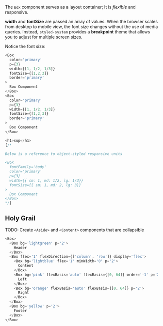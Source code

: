 The `Box` component serves as a layout container; It is _flexible_ and responsive.

**width** and **fontSize** are passed an array of values. When the browser scales from desktop to mobile view, the font size changes without the use of media queries. Instead, `styled-system` provides a **breakpoint** theme that allows you to adjust for multiple screen sizes.

Notice the font size:

```js
<Box
  color='primary'
  p={3}
  width={[1, 1/2, 1/3]}
  fontSize={[1,2,3]}
  border='primary'
>
  Box Component
</Box>
<Box
  color='primary'
  p={3}
  width={[1, 1/2, 1/3]}
  fontSize={[1,2,3]}
  border='primary'
>
  Box Component
</Box>

<h1>sup</h1>
{/*

Below is a reference to object-styled responsive units

<Box
  fontFamily='body'
  color='primary'
  p={3}
  width={{ sm: 1, md: 1/2, lg: 1/3}}
  fontSize={{ sm: 1, md: 2, lg: 3}}
>
  Box Component
</Box>
*/}
```

## Holy Grail

TODO: Create `<Aside>` and `<Content>` components that are collapsible

```js
<Box>
  <Box bg='lightgreen' p='2'>
    Header
  </Box>
  <Box flex='1' flexDirection={['column', 'row']} display='flex'>
    <Box bg='lightblue' flex='1' minWidth='0' p='2'>
      Content
    </Box>
    <Box bg='pink' flexBasis='auto' flexBasis={[0, 64]} order='-1' p='2'>
      Left
    </Box>
    <Box bg='orange' flexBasis='auto' flexBasis={[0, 64]} p='2'>
      Right
    </Box>
  </Box>
  <Box bg='yellow' p='2'>
    Footer
  </Box>
</Box>
```
